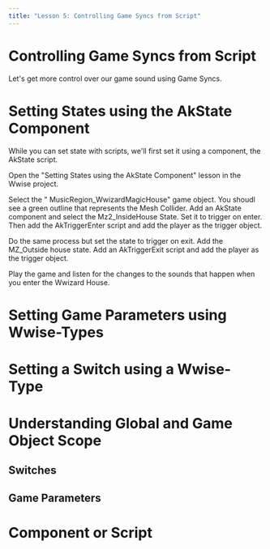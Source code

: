 ```yaml
---
title: "Lesson 5: Controlling Game Syncs from Script"
---
```


# Controlling Game Syncs from Script

Let's get more control over our game sound using Game Syncs.

# Setting States using the AkState Component

While you can set state with scripts, we'll first set it using a component, the AkState script.

Open the "Setting States using the AkState Component" lesson in the Wwise project.

Select the " MusicRegion_WwizardMagicHouse" game object. You shoudl see a green outline that represents the Mesh Collider. Add an AkState component and select the Mz2_InsideHouse State. Set it to trigger on enter. Then add the AkTriggerEnter script and add the player as the trigger object.

Do the same process but set the state to trigger on exit. Add the MZ_Outside house state. Add an AkTriggerExit script and add the player as the trigger object.

Play the game and listen for the changes to the sounds that happen when you enter the Wwizard House.

# Setting Game Parameters using Wwise-Types

# Setting a Switch using a Wwise-Type

# Understanding Global and Game Object Scope

## Switches

## Game Parameters

# Component or Script
